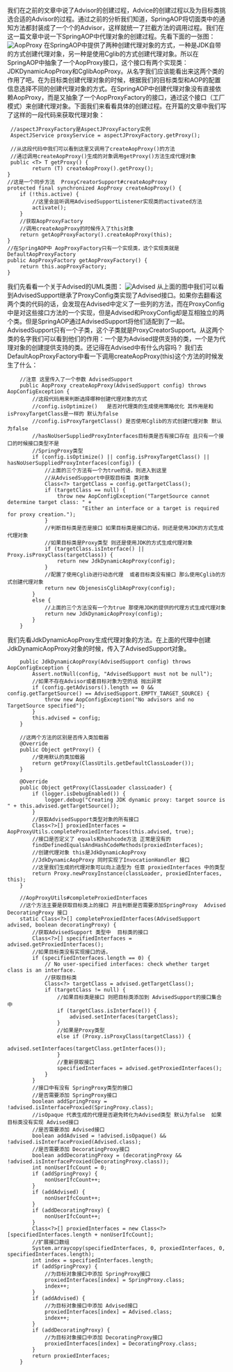 我们在之前的文章中说了Advisor的创建过程，Advice的创建过程以及为目标类挑选合适的Advisor的过程。通过之前的分析我们知道，SpringAOP将切面类中的通知方法都封装成了一个个的Advisor，这样就统一了拦截方法的调用过程。我们在这一篇文章中说一下SpringAOP中代理对象的创建过程。先看下面的一张图：
![AopProxy](https://img-blog.csdn.net/20180330221910312?watermark/2/text/aHR0cHM6Ly9ibG9nLmNzZG4ubmV0L3prbnh4/font/5a6L5L2T/fontsize/400/fill/I0JBQkFCMA==/dissolve/70)
在SpringAOP中提供了两种创建代理对象的方式，一种是JDK自带的方式创建代理对象，另一种是使用Cglib的方式创建代理对象。所以在SpringAOP中抽象了一个AopProxy接口，这个接口有两个实现类：JDKDynamicAopProxy和CglibAopProxy。从名字我们应该能看出来这两个类的作用了吧。在为目标类创建代理对象的时候，根据我们的目标类型和AOP的配置信息选择不同的创建代理对象的方式。在SpringAOP中创建代理对象没有直接依赖AopProxy，而是又抽象了一个AopProxyFactory的接口，通过这个接口（工厂模式）来创建代理对象。下面我们来看看具体的创建过程。在开篇的文章中我们写了这样的一段代码来获取代理对象：
```
 //aspectJProxyFactory是AspectJProxyFactory实例
 AspectJService proxyService = aspectJProxyFactory.getProxy();
```
```
 //从这段代码中我们可以看到这里又调用了createAopProxy()的方法
 //通过调用createAopProxy()生成的对象调用getProxy()方法生成代理对象
 public <T> T getProxy() {
		return (T) createAopProxy().getProxy();
}
//这是一个同步方法  ProxyCreatorSupport#createAopProxy
protected final synchronized AopProxy createAopProxy() {
	if (!this.active) {
		//这里会监听调用AdvisedSupportListener实现类的activated方法
		activate();
	}
	//获取AopProxyFactory
	//调用createAopProxy的时候传入了this对象
	return getAopProxyFactory().createAopProxy(this);
}
//在SpringAOP中 AopProxyFactory只有一个实现类，这个实现类就是DefaultAopProxyFactory
public AopProxyFactory getAopProxyFactory() {
	return this.aopProxyFactory;
}	
```
我们先看看一个关于Advised的UML类图：
![Advised](https://img-blog.csdn.net/20180330224725401?watermark/2/text/aHR0cHM6Ly9ibG9nLmNzZG4ubmV0L3prbnh4/font/5a6L5L2T/fontsize/400/fill/I0JBQkFCMA==/dissolve/70)
从上面的图中我们可以看到AdvisedSupport继承了ProxyConfig类实现了Advised接口。如果你去翻看这两个类的代码的话，会发现在Advised中定义了一些列的方法，而在ProxyConfig中是对这些接口方法的一个实现，但是Advised和ProxyConfig却是互相独立的两个类。但是SpringAOP通过AdvisedSupport将他们适配到了一起。AdvisedSupport只有一个子类，这个子类就是ProxyCreatorSupport。从这两个类的名字我们可以看到他们的作用：一个是为Advised提供支持的类，一个是为代理对象的创建提供支持的类。还记得在Advised中有什么内容吗？
我们去DefaultAopProxyFactory中看一下调用createAopProxy(this)这个方法的时候发生了什么：
```
	//注意 这里传入了一个参数 AdvisedSupport   
	public AopProxy createAopProxy(AdvisedSupport config) throws AopConfigException {
		//这段代码用来判断选择哪种创建代理对象的方式
		//config.isOptimize()   是否对代理类的生成使用策略优化 其作用是和isProxyTargetClass是一样的 默认为false
		//config.isProxyTargetClass() 是否使用Cglib的方式创建代理对象 默认为false
		//hasNoUserSuppliedProxyInterfaces目标类是否有接口存在 且只有一个接口的时候接口类型不是
		//SpringProxy类型 
		if (config.isOptimize() || config.isProxyTargetClass() || hasNoUserSuppliedProxyInterfaces(config)) {
			//上面的三个方法有一个为true的话，则进入到这里
			//从AdvisedSupport中获取目标类 类对象
			Class<?> targetClass = config.getTargetClass();
			if (targetClass == null) {
				throw new AopConfigException("TargetSource cannot determine target class: " +
						"Either an interface or a target is required for proxy creation.");
			}
			//判断目标类是否是接口 如果目标类是接口的话，则还是使用JDK的方式生成代理对象
			//如果目标类是Proxy类型 则还是使用JDK的方式生成代理对象
			if (targetClass.isInterface() || Proxy.isProxyClass(targetClass)) {
				return new JdkDynamicAopProxy(config);
			}
			//配置了使用Cglib进行动态代理  或者目标类没有接口 那么使用Cglib的方式创建代理对象
			return new ObjenesisCglibAopProxy(config);
		}
		else {
			//上面的三个方法没有一个为true 那使用JDK的提供的代理方式生成代理对象
			return new JdkDynamicAopProxy(config);
		}
	}
```
我们先看JdkDynamicAopProxy生成代理对象的方法。在上面的代理中创建JdkDynamicAopProxy对象的时候，传入了AdvisedSupport对象。
```
	public JdkDynamicAopProxy(AdvisedSupport config) throws AopConfigException {
		Assert.notNull(config, "AdvisedSupport must not be null");
		//如果不存在Advisor或者目标对象为空的话 抛出异常
		if (config.getAdvisors().length == 0 && config.getTargetSource() == AdvisedSupport.EMPTY_TARGET_SOURCE) {
			throw new AopConfigException("No advisors and no TargetSource specified");
		}
		this.advised = config;
	}
```
```
	//这两个方法的区别是否传入类加载器
	@Override
	public Object getProxy() {
		//使用默认的类加载器
		return getProxy(ClassUtils.getDefaultClassLoader());
	}

	@Override
	public Object getProxy(ClassLoader classLoader) {
		if (logger.isDebugEnabled()) {
			logger.debug("Creating JDK dynamic proxy: target source is " + this.advised.getTargetSource());
		}
		//获取AdvisedSupport类型对象的所有接口
		Class<?>[] proxiedInterfaces = AopProxyUtils.completeProxiedInterfaces(this.advised, true);
		//接口是否定义了 equals和hashcode方法 正常是没有的
		findDefinedEqualsAndHashCodeMethods(proxiedInterfaces);
		//创建代理对象 this是JdkDynamicAopProxy  
		//JdkDynamicAopProxy 同时实现了InvocationHandler 接口
		//这里我们生成的代理对象可以向上造型为 任意 proxiedInterfaces 中的类型
		return Proxy.newProxyInstance(classLoader, proxiedInterfaces, this);
	}
	
	//AopProxyUtils#completeProxiedInterfaces
	//这个方法主要是获取目标类上的接口 并且判断是否需要添加SpringProxy  Advised DecoratingProxy 接口
	static Class<?>[] completeProxiedInterfaces(AdvisedSupport advised, boolean decoratingProxy) {
		//获取AdvisedSupport 类型中  目标类的接口
		Class<?>[] specifiedInterfaces = advised.getProxiedInterfaces();
		//如果目标类没有实现接口的话，
		if (specifiedInterfaces.length == 0) {
			// No user-specified interfaces: check whether target class is an interface.
			//获取目标类
			Class<?> targetClass = advised.getTargetClass();
			if (targetClass != null) {
				//如果目标类是接口 则把目标类添加到 AdvisedSupport的接口集合中
				if (targetClass.isInterface()) {
					advised.setInterfaces(targetClass);
				}
				//如果是Proxy类型
				else if (Proxy.isProxyClass(targetClass)) {
					advised.setInterfaces(targetClass.getInterfaces());
				}
				//重新获取接口
				specifiedInterfaces = advised.getProxiedInterfaces();
			}
		}
		//接口中有没有 SpringProxy类型的接口
		//是否需要添加 SpringProxy接口
		boolean addSpringProxy = !advised.isInterfaceProxied(SpringProxy.class);
		//isOpaque 代表生成的代理是否避免转化为Advised类型 默认为false  如果目标类没有实现 Advised接口
		//是否需要添加 Advised接口
		boolean addAdvised = !advised.isOpaque() && !advised.isInterfaceProxied(Advised.class);
		//是否需要添加 DecoratingProxy接口
		boolean addDecoratingProxy = (decoratingProxy && !advised.isInterfaceProxied(DecoratingProxy.class));
		int nonUserIfcCount = 0;
		if (addSpringProxy) {
			nonUserIfcCount++;
		}
		if (addAdvised) {
			nonUserIfcCount++;
		}
		if (addDecoratingProxy) {
			nonUserIfcCount++;
		}
		Class<?>[] proxiedInterfaces = new Class<?>[specifiedInterfaces.length + nonUserIfcCount];
		//扩展接口数组
		System.arraycopy(specifiedInterfaces, 0, proxiedInterfaces, 0, specifiedInterfaces.length);
		int index = specifiedInterfaces.length;
		if (addSpringProxy) {
			//为目标对象接口中添加 SpringProxy接口
			proxiedInterfaces[index] = SpringProxy.class;
			index++;
		}
		if (addAdvised) {
			//为目标对象接口中添加 Advised接口
			proxiedInterfaces[index] = Advised.class;
			index++;
		}
		if (addDecoratingProxy) {
			//为目标对象接口中添加 DecoratingProxy接口
			proxiedInterfaces[index] = DecoratingProxy.class;
		}
		return proxiedInterfaces;
	}
```